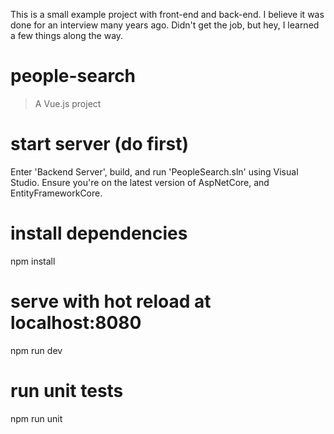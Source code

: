 This is a small example project with front-end and back-end. I believe it was done for an interview many years ago. Didn't get the job, but hey, I learned a few things along the way. 

# people-search
> A Vue.js project

# start server (do first)
Enter 'Backend Server', build, and run 'PeopleSearch.sln' using Visual Studio.
Ensure you're on the latest version of AspNetCore, and EntityFrameworkCore.

# install dependencies
npm install

# serve with hot reload at localhost:8080
npm run dev

# run unit tests
npm run unit
